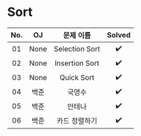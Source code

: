 # Sort


|          No.          |        OJ        |        문제 이름         |        Solved         |
| :-----: |  :--------: |:---------------------: | :-----: |
| 01 | None | Selection Sort | ✔️ |
| 02 | None | Insertion Sort | ✔️ |
| 03 | None | Quick Sort | ✔️ |
| 04 | 백준 | 국영수 | ✔️ |
| 05 | 백준 | 안테나 | ✔️ |
| 06 | 백준 | 카드 정렬하기 | ✔️ |